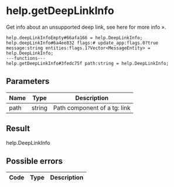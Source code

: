 # help.getDeepLinkInfo
Get info about an unsupported deep link, see here for more info ».

```
help.deepLinkInfoEmpty#66afa166 = help.DeepLinkInfo;
help.deepLinkInfo#6a4ee832 flags:# update_app:flags.0?true message:string entities:flags.1?Vector<MessageEntity> = help.DeepLinkInfo;
---functions---
help.getDeepLinkInfo#3fedc75f path:string = help.DeepLinkInfo;
```

## Parameters
| Name | Type | Description |
| ---- | :----: | ----------- |
| path | string | Path component of a tg: link |


## Result
help.DeepLinkInfo

## Possible errors
| Code | Type | Description |
| ---- | :----: | ----------- |

